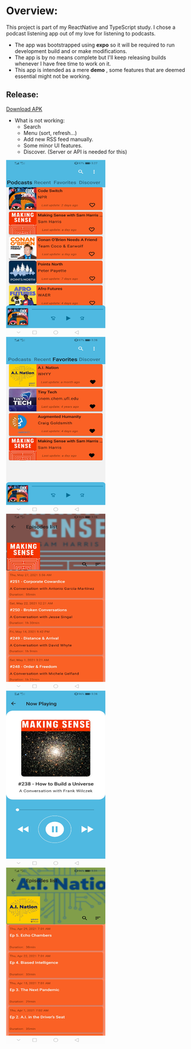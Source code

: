 # Overview:
This project is part of my ReactNative and TypeScript study. I chose a podcast listening app out of my love for listening to podcasts.
+ The app was bootstrapped using **expo** so it will be required to run development build and or make modifications.
+ The app is by no means complete but I'll keep releasing builds whenever I have free time to work on it.
+ This app is intended as a mere **demo** , some features that are deemed essential might not be working. 

 ## Release:
 <a href="https://drive.google.com/file/d/1-oY_VuZByIhoL90oOtYdBUrpqiIzPZru/view?usp=sharing">Download APK</a>
 - What is not working:
    + Search
    + Menu (sort, refresh...)
    + Add new RSS feed manually.
    + Some minor UI features.
    + Discover. (Server or API is needed for this)

 <img align="left" src="https://raw.githubusercontent.com/Y-kuroi/podcastApp/main/snapshots/Screenshot_20210528_172735_live.podcast.jpg" width="270" height="480">
 <img align="left" src="https://raw.githubusercontent.com/Y-kuroi/podcastApp/main/snapshots/Screenshot_20210528_172802_live.podcast.jpg" width="270" height="480">
 <img align="left" src="https://raw.githubusercontent.com/Y-kuroi/podcastApp/main/snapshots/Screenshot_20210528_172820_live.podcast.jpg" width="270" height="480">
 
 
 <img align="left" src="https://raw.githubusercontent.com/Y-kuroi/podcastApp/main/snapshots/Screenshot_20210528_172852_live.podcast.jpg" width="270" height="480">
 <img src="https://raw.githubusercontent.com/Y-kuroi/podcastApp/main/snapshots/Screenshot_20210528_173141_live.podcast.jpg" width="270" height="480">

